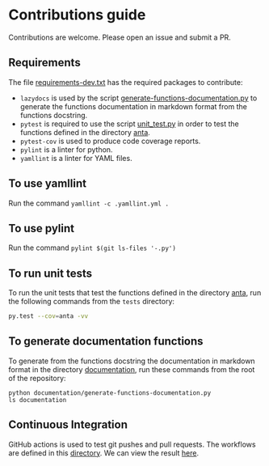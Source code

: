 # Contributions guide

Contributions are welcome.
Please open an issue and submit a PR.

## Requirements

The file [requirements-dev.txt](requirements-dev.txt) has the required packages to contribute:

- `lazydocs` is used by the script [generate-functions-documentation.py](documentation/generate-functions-documentation.py) to generate the functions documentation in markdown format from the functions docstring.
- `pytest` is required to use the script [unit_test.py](tests/unit_test.py) in order to test the functions defined in the directory [anta](anta).
- `pytest-cov` is used to produce code coverage reports.
- `pylint` is a linter for python.
- `yamllint` is a linter for YAML files.

## To use yamllint

Run the command `yamllint -c .yamllint.yml .`

## To use pylint

Run the command `pylint $(git ls-files '-.py')`

## To run unit tests

To run the unit tests that test the functions defined in the directory [anta](anta), run the following commands from the `tests` directory:

```bash
py.test --cov=anta -vv
```

## To generate documentation functions

To generate from the functions docstring the documentation in markdown format in the directory [documentation](documentation), run these commands from the root of the repository:

```shell
python documentation/generate-functions-documentation.py
ls documentation
```

## Continuous Integration

GitHub actions is used to test git pushes and pull requests. The workflows are defined in this [directory](.github/workflows).
We can view the result [here](https://github.com/arista-netdevops-community/network-test-automation/actions).